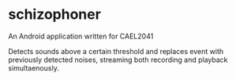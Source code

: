 # schizophoner

An Android application written for CAEL2041

Detects sounds above a certain threshold and replaces event with previously detected noises, streaming both recording and playback simultaenously.
